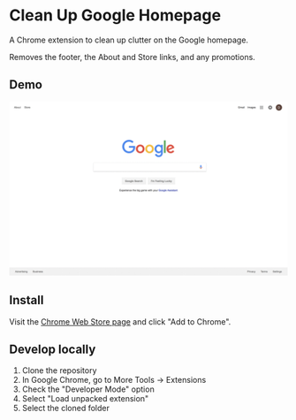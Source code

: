 # Clean Up Google Homepage
A Chrome extension to clean up clutter on the Google homepage.  
  
Removes the footer, the About and Store links, and any promotions.

## Demo

![Demo](https://raw.githubusercontent.com/davidbobyang/clean-up-google-homepage/master/demo.gif)

## Install

Visit the [Chrome Web Store page](https://chrome.google.com/webstore/detail/github-mention-highlighte/ojclbekffnkgbacniibdebdihhgenlkp) and click "Add to Chrome".

## Develop locally

1. Clone the repository
2. In Google Chrome, go to More Tools -> Extensions
3. Check the "Developer Mode" option
4. Select "Load unpacked extension"
5. Select the cloned folder
